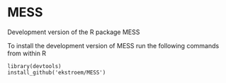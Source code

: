 # MESS

Development version of the R package MESS

To install the development version of MESS run the following commands
from within R
```{r}
library(devtools)
install_github('ekstroem/MESS')
```

